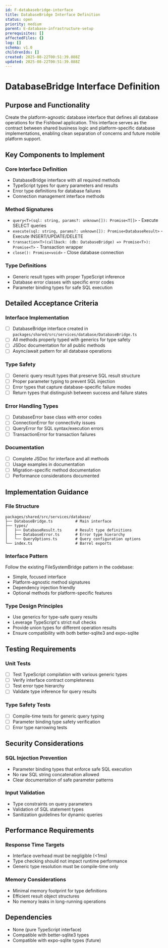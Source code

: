 ```yaml
---
id: F-databasebridge-interface
title: DatabaseBridge Interface Definition
status: open
priority: medium
parent: E-database-infrastructure-setup
prerequisites: []
affectedFiles: {}
log: []
schema: v1.0
childrenIds: []
created: 2025-08-22T00:51:39.088Z
updated: 2025-08-22T00:51:39.088Z
---
```


# DatabaseBridge Interface Definition

## Purpose and Functionality

Create the platform-agnostic database interface that defines all database operations for the Fishbowl application. This interface serves as the contract between shared business logic and platform-specific database implementations, enabling clean separation of concerns and future mobile platform support.

## Key Components to Implement

### Core Interface Definition

- DatabaseBridge interface with all required methods
- TypeScript types for query parameters and results
- Error type definitions for database failures
- Connection management interface methods

### Method Signatures

- `query<T>(sql: string, params?: unknown[]): Promise<T[]>` - Execute SELECT queries
- `execute(sql: string, params?: unknown[]): Promise<DatabaseResult>` - Execute INSERT/UPDATE/DELETE
- `transaction<T>(callback: (db: DatabaseBridge) => Promise<T>): Promise<T>` - Transaction wrapper
- `close(): Promise<void>` - Close database connection

### Type Definitions

- Generic result types with proper TypeScript inference
- Database error classes with specific error codes
- Parameter binding types for safe SQL execution

## Detailed Acceptance Criteria

### Interface Implementation

- [ ] DatabaseBridge interface created in `packages/shared/src/services/database/DatabaseBridge.ts`
- [ ] All methods properly typed with generics for type safety
- [ ] JSDoc documentation for all public methods
- [ ] Async/await pattern for all database operations

### Type Safety

- [ ] Generic query result types that preserve SQL result structure
- [ ] Proper parameter typing to prevent SQL injection
- [ ] Error types that capture database-specific failure modes
- [ ] Return types that distinguish between success and failure states

### Error Handling Types

- [ ] DatabaseError base class with error codes
- [ ] ConnectionError for connectivity issues
- [ ] QueryError for SQL syntax/execution errors
- [ ] TransactionError for transaction failures

### Documentation

- [ ] Complete JSDoc for interface and all methods
- [ ] Usage examples in documentation
- [ ] Migration-specific method documentation
- [ ] Performance considerations documented

## Implementation Guidance

### File Structure

```
packages/shared/src/services/database/
├── DatabaseBridge.ts          # Main interface
├── types/
│   ├── DatabaseResult.ts      # Result type definitions
│   ├── DatabaseError.ts       # Error type hierarchy
│   └── QueryOptions.ts        # Query configuration options
└── index.ts                   # Barrel exports
```

### Interface Pattern

Follow the existing FileSystemBridge pattern in the codebase:

- Simple, focused interface
- Platform-agnostic method signatures
- Dependency injection friendly
- Optional methods for platform-specific features

### Type Design Principles

- Use generics for type-safe query results
- Leverage TypeScript's strict null checks
- Provide union types for different operation results
- Ensure compatibility with both better-sqlite3 and expo-sqlite

## Testing Requirements

### Unit Tests

- [ ] Test TypeScript compilation with various generic types
- [ ] Verify interface contract completeness
- [ ] Test error type hierarchy
- [ ] Validate type inference for query results

### Type Safety Tests

- [ ] Compile-time tests for generic query typing
- [ ] Parameter binding type safety verification
- [ ] Error type narrowing tests

## Security Considerations

### SQL Injection Prevention

- Parameter binding types that enforce safe SQL execution
- No raw SQL string concatenation allowed
- Clear documentation of safe parameter patterns

### Input Validation

- Type constraints on query parameters
- Validation of SQL statement types
- Sanitization guidelines for dynamic queries

## Performance Requirements

### Response Time Targets

- Interface overhead must be negligible (<1ms)
- Type checking should not impact runtime performance
- Generic type resolution must be compile-time only

### Memory Considerations

- Minimal memory footprint for type definitions
- Efficient result object structures
- No memory leaks in long-running operations

## Dependencies

- None (pure TypeScript interface)
- Compatible with better-sqlite3 types
- Compatible with expo-sqlite types (future)
